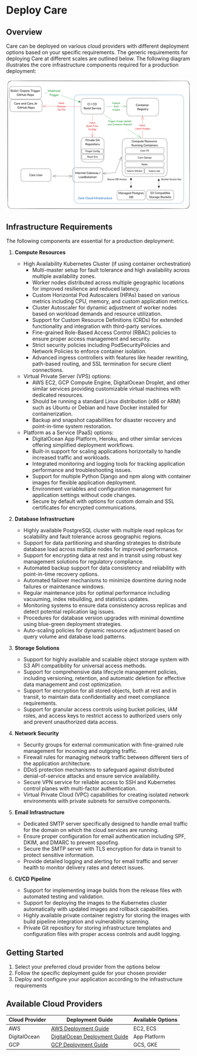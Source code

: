 # Deploy Care

## Overview

Care can be deployed on various cloud providers with different deployment options based on your specific requirements. The generic requirements for deploying Care at different scales are outlined below. The following diagram illustrates the core infrastructure components required for a production deployment:

![Deployment Diagram](../../../../static/img/devops/Deploy/Care/Care-Infra.png)

## Infrastructure Requirements

The following components are essential for a production deployment:

1. **Compute Resources**

   - High Availability Kubernetes Cluster (if using container orchestration)
     - Multi-master setup for fault tolerance and high availability across multiple availability zones.
     - Worker nodes distributed across multiple geographic locations for improved resilience and reduced latency.
     - Custom Horizontal Pod Autoscalers (HPAs) based on various metrics including CPU, memory, and custom application metrics.
     - Cluster Autoscaler for dynamic adjustment of worker nodes based on workload demands and resource utilization.
     - Support for Custom Resource Definitions (CRDs) for extended functionality and integration with third-party services.
     - Fine-grained Role-Based Access Control (RBAC) policies to ensure proper access management and security.
     - Strict security policies including PodSecurityPolicies and Network Policies to enforce container isolation.
     - Advanced ingress controllers with features like header rewriting, path-based routing, and SSL termination for secure client connections.
   - Virtual Private Server (VPS) options:
     - AWS EC2, GCP Compute Engine, DigitalOcean Droplet, and other similar services providing customizable virtual machines with dedicated resources.
     - Should be running a standard Linux distribution (x86 or ARM) such as Ubuntu or Debian and have Docker installed for containerization.
     - Backup and snapshot capabilities for disaster recovery and point-in-time system restoration.
   - Platform as a Service (PaaS) options:
     - DigitalOcean App Platform, Heroku, and other similar services offering simplified deployment workflows.
     - Built-in support for scaling applications horizontally to handle increased traffic and workloads.
     - Integrated monitoring and logging tools for tracking application performance and troubleshooting issues.
     - Support for multiple Python Django and npm along with container images for flexible application deployment.
     - Environment variables and configuration management for application settings without code changes.
     - Secure by default with options for custom domain and SSL certificates for encrypted communications.

2. **Database Infrastructure**

   - Highly available PostgreSQL cluster with multiple read replicas for scalability and fault tolerance across geographic regions.
   - Support for data partitioning and sharding strategies to distribute database load across multiple nodes for improved performance.
   - Support for encrypting data at rest and in transit using robust key management solutions for regulatory compliance.
   - Automated backup support for data consistency and reliability with point-in-time recovery options.
   - Automated failover mechanisms to minimize downtime during node failures or maintenance windows.
   - Regular maintenance jobs for optimal performance including vacuuming, index rebuilding, and statistics updates.
   - Monitoring systems to ensure data consistency across replicas and detect potential replication lag issues.
   - Procedures for database version upgrades with minimal downtime using blue-green deployment strategies.
   - Auto-scaling policies for dynamic resource adjustment based on query volume and database load patterns.

3. **Storage Solutions**

   - Support for highly available and scalable object storage system with S3 API compatibility for universal access methods.
   - Support for comprehensive data lifecycle management policies, including versioning, retention, and automatic deletion for effective data management and cost optimization.
   - Support for encryption for all stored objects, both at rest and in transit, to maintain data confidentiality and meet compliance requirements.
   - Support for granular access controls using bucket policies, IAM roles, and access keys to restrict access to authorized users only and prevent unauthorized data access.

4. **Network Security**

   - Security groups for external communication with fine-grained rule management for incoming and outgoing traffic.
   - Firewall rules for managing network traffic between different tiers of the application architecture.
   - DDoS protection mechanisms to safeguard against distributed denial-of-service attacks and ensure service availability.
   - Secure VPN service for reliable access to SSH and Kubernetes control planes with multi-factor authentication.
   - Virtual Private Cloud (VPC) capabilities for creating isolated network environments with private subnets for sensitive components.

5. **Email Infrastructure**

   - Dedicated SMTP server specifically designed to handle email traffic for the domain on which the cloud services are running.
   - Ensure proper configuration for email authentication including SPF, DKIM, and DMARC to prevent spoofing.
   - Secure the SMTP server with TLS encryption for data in transit to protect sensitive information.
   - Provide detailed logging and alerting for email traffic and server health to monitor delivery rates and detect issues.

6. **CI/CD Pipeline**
   - Support for implementing image builds from the release files with automated testing and validation.
   - Support for deploying the images to the Kubernetes cluster automatically with updated images and rollback capabilities.
   - Highly available private container registry for storing the images with build pipeline integration and vulnerability scanning.
   - Private Git repository for storing infrastructure templates and configuration files with proper access controls and audit logging.

## Getting Started

1. Select your preferred cloud provider from the options below
2. Follow the specific deployment guide for your chosen provider
3. Deploy and configure your application according to the infrastructure requirements

## Available Cloud Providers

| Cloud Provider | Deployment Guide                                 | Available Options |
| -------------- | ------------------------------------------------ | ----------------- |
| AWS            | [AWS Deployment Guide](./AWS/)                   | EC2, ECS          |
| DigitalOcean   | [DigitalOcean Deployment Guide](./digitalOcean/) | App Platform      |
| GCP            | [GCP Deployment Guide](./GCP/)                   | GCS, GKE          |
